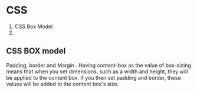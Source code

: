 # CSS
1. CSS Box Model
2.

## CSS BOX model

Padding, border and Margin . 
Having content-box as the value of box-sizing means that when you set dimensions, such as a width and height, they will be applied to the content box. 
If you then set padding and border, these values will be added to the content box's size.


